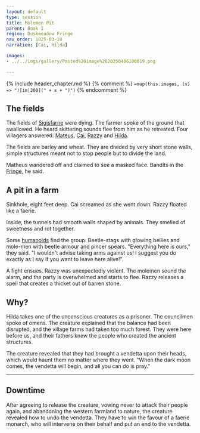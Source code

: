 ```yaml
---
layout: default
type: session
title: Molemen Pit
parent: Book I
region: Duskmeadow Fringe
nav_order: 1025-03-10
narration: [Cai, Hilda]

images:
- ../../imgs/gallery/Pasted%20image%2020250406100819.png

---
```


{% include header_chapter.md %}
{% comment %}
`=map(this.images, (x) => "![im|200](" + x + ")")`
{% endcomment %}

## The fields

The fields of [Sigisfarne](../../directory/Sigisfarne/index.md) were dying.
The farmer spoke of the ground that swallowed.
He heard skittering sounds flee from him as he retreated.
Four villagers answered: [Mateus](../../directory/Sigisfarne/Mateus.md), [Cai](../../directory/Sigisfarne/Cai.md), [Razzy](../../directory/Sigisfarne/Razvan.md) and [Hilda](../../directory/Sigisfarne/Hilda.md).

The fields are barley and wheat.
They are divided by very short stone walls, simple structures meant not to stop people but to divide the land.

Matheus wandered off and claimed to see a masked face.
Bandits in the [Fringe](../../directory/DuskmeadowFringe/index.md), he said.

## A pit in a farm

Sinkhole, eight feet deep.
Cai screamed as she went down.
Razzy floated like a faerie.

Inside, the tunnels had smooth walls shaped by animals.
They smelled of sweetness and rot together.

Some [humanoids](../../directory/DuskmeadowFringe/PiotChant.md) find the group.
Beetle-stags with glowing bellies and mole-men with beetle armour and pincer spears. "Everything here is ours," they said.
"I wouldn't advise taking arms against us! I suggest you do exactly as I say if you want to leave here alive!".

A fight ensues.
Razzy was unexpectedly violent.
The molemen sound the alarm, and the party is overwhelmed and starts to flee.
Razzy releases a spell that creates a thicket out of barren stone.


## Why?

Hilda takes one of the unconscious creatures as a prisoner.
The councilmen spoke of omens.
The creature explained that the balance had been disrupted, and the village farms had taken too much forest.
They were here before us, and their fathers knew the people who created the ancient structures.

The creature revealed that they had brought a vendetta upon their heads, which would haunt them no matter where they went.
"When the dark moon comes, the vendetta will begin, and all you can do is pray."

---
## Downtime

After agreeing to release the creature, vowing never to attack their people again, and abandoning the western farmland to nature, the creature revealed how to undo the vendetta.
They have to win the favour of a faerie monarch, who will intervene on their behalf and put an end to the vendetta.
